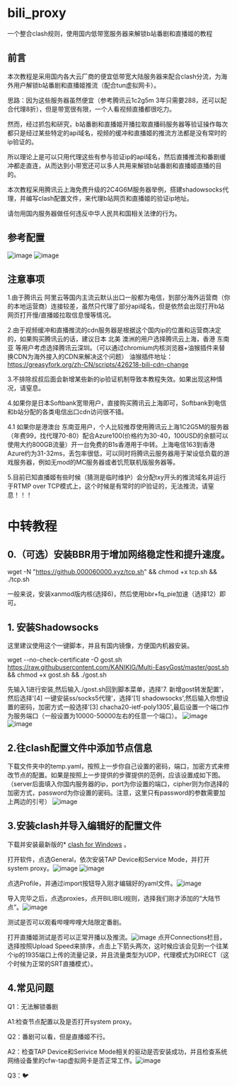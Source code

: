 # bili_proxy
一个整合clash规则，使用国内低带宽服务器来解锁b站番剧和直播姬的教程

## 前言

本次教程是采用国内各大云厂商的便宜低带宽大陆服务器来配合clash分流，为海外用户解锁b站番剧和直播姬推流（配合tun虚拟网卡）。

思路：因为这些服务器虽然便宜（参考腾讯云1c2g5m 3年只需要288，还可以配合代理8折），但是带宽很有限，一个人看视频直播都很吃力。

然而，经过抓包和研究，b站番剧和直播姬开播拉取直播码服务器等验证操作每次都只是经过某些特定的api域名，视频的缓冲和直播姬的推流方法都是没有常时的ip验证的。

所以理论上是可以只用代理这些有参与验证ip的api域名，然后直播推流和番剧缓冲都走直连，从而达到小带宽还可以多人共用来解锁b站番剧和直播姬直播的目的。

本次教程采用腾讯云上海免费升级的2C4G6M服务器举例，搭建shadowsocks代理，并编写clash配置文件，来代理b站网页和直播姬的验证ip地址。

请勿用国内服务器做任何违反中华人民共和国相关法律的行为。

## 参考配置


![image](https://user-images.githubusercontent.com/47912037/114272259-d0741480-9a58-11eb-837a-f5030301f8f5.png)
![image](https://user-images.githubusercontent.com/47912037/114272260-d23dd800-9a58-11eb-9809-29de68a7bd52.png)

## 注意事项

1.由于腾讯云 阿里云等国内主流云默认出口一般都为电信，到部分海外运营商（你的本地运营商）连接较差，虽然只代理了部分api域名，但是依然会出现打开b站网页打开慢/直播姬拉取信息慢等情况。

2.由于视频缓冲和直播推流的cdn服务器是根据这个国内ip的位置和运营商决定的，如果购买腾讯云的话，建议日本 北美 澳洲的用户选择腾讯云上海，香港 东南亚 等用户考虑选择腾讯云深圳。（可以通过chromium内核浏览器+油猴插件来替换CDN为海外接入的CDN来解决这个问题）
油猴插件地址：https://greasyfork.org/zh-CN/scripts/426218-bili-cdn-change

3.不排除叔叔后面会新增某些新的ip验证机制导致本教程失效。如果出现这种情况，请窒息。

4.如果你是日本Softbank宽带用户，直接购买腾讯云上海即可，Softbank到电信和b站分配的各类电信出口cdn访问很不错。

4.1 如果你是港澳台 东南亚用户，个人比较推荐使用腾讯云上海1C2G5M的服务器（年费99，找代理70-80）配合Azure100(价格约为30-40，100USD的余额可以使用大约800GB流量）开一台免费的B1s香港用于中转。上海电信163到香港Azure约为31-32ms，丢包率很低，可以同时将腾讯云服务器用于架设低负载的游戏服务器，例如无mod的MC服务器或者饥荒联机版服务器等。

5.目前已知直播姬有些时候（猜测是临时维护）会分配txy开头的推流域名并运行于RTMP over TCP模式上，这个时候是有常时的IP验证的，无法推流，请窒息！！！
# 中转教程


## 0.（可选）安装BBR用于增加网络稳定性和提升速度。


wget -N "https://github.000060000.xyz/tcp.sh" && chmod +x tcp.sh && ./tcp.sh

一般来说，安装xanmod版内核(选择6)，然后使用bbr+fq_pie加速（选择12）即可。

## 1.	安装Shadowsocks

这里建议使用这个一键脚本，并且有国内镜像，方便国内机器安装。

wget --no-check-certificate -O gost.sh https://raw.githubusercontent.com/KANIKIG/Multi-EasyGost/master/gost.sh && chmod +x gost.sh && ./gost.sh

先输入1进行安装,然后输入./gost.sh回到脚本菜单，选择'7. 新增gost转发配置'，然后选择'[4] 一键安装ss/socks5代理'，选择'[1] shadowsocks',然后输入你想设置的密码，加密方式一般选择'[3] chacha20-ietf-poly1305',最后设置一个端口作为服务端口（一般设置为10000-50000左右的任意一个端口）。
![image](https://user-images.githubusercontent.com/47912037/120561523-08d81380-c448-11eb-8c33-b9ee349a3086.png)
![image](https://user-images.githubusercontent.com/47912037/120561532-0e355e00-c448-11eb-87b1-4b9773735831.png)

## 2.往clash配置文件中添加节点信息

下载文件夹中的temp.yaml，按照上一步你自己设置的密码，端口，加密方式来修改节点的配置。如果是按照上一步提供的步骤提供的范例，应该设置成如下图。（server后面填入你国内服务器的ip，port为你设置的端口，cipher则为你选择的加密方式，password为你设置的密码。注意，这里只有password的参数需要加上两边的引号）
![image](https://user-images.githubusercontent.com/47912037/120562330-881a1700-c449-11eb-9c40-1300c51a1588.png)

## 3.安装clash并导入编辑好的配置文件

下载并安装最新版的*   [clash for Windows](https://github.com/Fndroid/clash_for_windows_pkg/releases) 。

打开软件，点选General，依次安装TAP Device和Service Mode，并打开system proxy。![image](https://user-images.githubusercontent.com/47912037/120676642-9748a580-c4d9-11eb-899b-e8b1e0167437.png)
![image](https://user-images.githubusercontent.com/47912037/120676708-a9c2df00-c4d9-11eb-931b-e943ccb99405.png)

点选Profile，并通过import按钮导入刚才编辑好的yaml文件。![image](https://user-images.githubusercontent.com/47912037/120676876-d37c0600-c4d9-11eb-8a98-a108d85cd7ce.png)

导入完毕之后，点选proxies，点开BILIBILI规则，选择我们刚才添加的“大陆节点”。![image](https://user-images.githubusercontent.com/47912037/120677038-02927780-c4da-11eb-9521-e0cc57c21128.png)

测试是否可以观看哔哩哔哩大陆限定番剧。

打开直播姬测试是否可以正常开播以及推流。![image](https://user-images.githubusercontent.com/47912037/120677357-543b0200-c4da-11eb-8d5f-67e7e532293b.png)
点开Connections栏目，选择按照Upload Speed来排序，点击上下箭头两次，这时候应该会见到一个往某个ip的1935端口上传的流量记录，并且流量类型为UDP，代理模式为DIRECT（这个时候为正常的SRT直播模式）。

## 4.常见问题
Q1：无法解锁番剧

A1:检查节点配置以及是否打开system proxy。

Q2：番剧可以看，但是直播姬不行。

A2：检查TAP Device和Serivice Mode相关的驱动是否安装成功，并且检查系统网络设备里的cfw-tap虚拟网卡是否正常工作。![image](https://user-images.githubusercontent.com/47912037/120677819-d1667700-c4da-11eb-808d-bf0eca51ca02.png)

Q3：🐦














